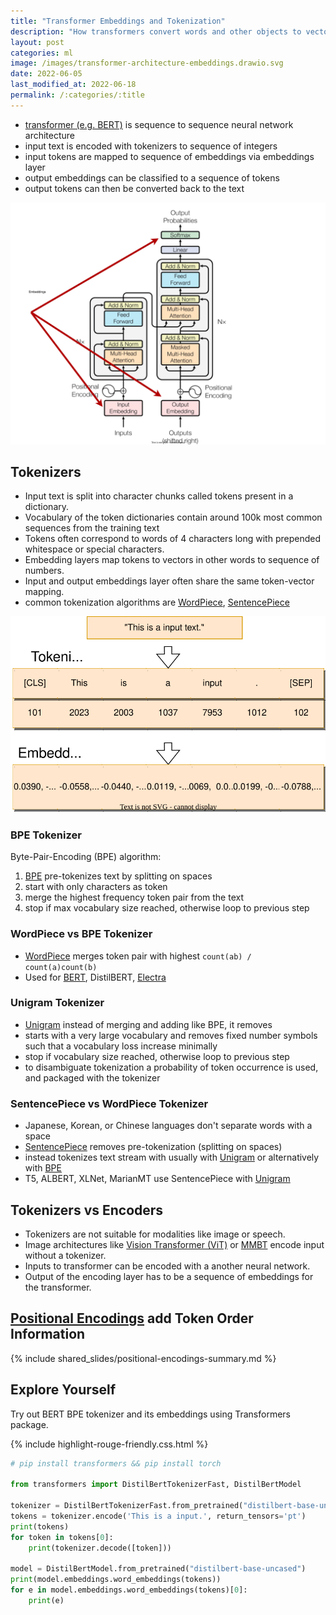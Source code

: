 ```yaml
---
title: "Transformer Embeddings and Tokenization"
description: "How transformers convert words and other objects to vectors and back."
layout: post
categories: ml
image: /images/transformer-architecture-embeddings.drawio.svg
date: 2022-06-05
last_modified_at: 2022-06-18
permalink: /:categories/:title
---
```


- [transformer (e.g. BERT)](/ml/transformers-self-attention-mechanism-simplified) is sequence to sequence neural network architecture
- input text is encoded with tokenizers to sequence of integers
- input tokens are mapped to sequence of embeddings via embeddings layer 
- output embeddings can be classified to a sequence of tokens
- output tokens can then be converted back to the text

![embeddings in transformer architecture](/images/transformer-architecture-embeddings.drawio.svg)


## Tokenizers
- Input text is split into character chunks called tokens present in a dictionary.
- Vocabulary of the token dictionaries contain around 100k most common sequences from the training text
- Tokens often correspond to words of 4 characters long with prepended whitespace or special characters.
- Embedding layers map tokens to vectors in other words to sequence of numbers.
- Input and output embeddings layer often share the same token-vector mapping.
- common tokenization algorithms are [WordPiece](https://static.googleusercontent.com/media/research.google.com/ja//pubs/archive/37842.pdf), [SentencePiece](https://arxiv.org/pdf/1808.06226.pdf)

![tokenization and embedding layer for transformer](/images/transformer-tokenization-and-embeddings.drawio.svg)


### BPE Tokenizer
Byte-Pair-Encoding (BPE) algorithm:
1. [BPE](https://arxiv.org/abs/1508.07909) pre-tokenizes text by splitting on spaces
2. start with only characters as token
3. merge the highest frequency token pair from the text
4. stop if max vocabulary size reached, otherwise loop to previous step


### WordPiece vs BPE Tokenizer
- [WordPiece](https://static.googleusercontent.com/media/research.google.com/ja//pubs/archive/37842.pdf) merges token pair with highest `count(ab) / count(a)count(b)`
- Used for [BERT](/ml/transformers-self-attention-mechanism-simplified), DistilBERT, [Electra](/ml/electra-4x-cheaper-bert-training)


### Unigram Tokenizer
- [Unigram](https://arxiv.org/pdf/1804.10959.pdf) instead of merging and adding like BPE, it removes
- starts with a very large vocabulary and removes fixed number symbols such that a vocabulary loss increase minimally 
- stop if vocabulary size reached, otherwise loop to previous step
- to disambiguate tokenization a probability of token occurrence is used, and packaged with the tokenizer


### SentencePiece vs WordPiece Tokenizer
- Japanese, Korean, or Chinese languages don't separate words with a space
- [SentencePiece](https://arxiv.org/pdf/1808.06226.pdf) removes pre-tokenization (splitting on spaces)
- instead tokenizes text stream with usually with [Unigram](#unigram-tokenizer) or alternatively with [BPE](#bpe-tokenizer)
- T5, ALBERT, XLNet, MarianMT use SentencePiece with [Unigram](#unigram-tokenizer)


## Tokenizers vs Encoders 
- Tokenizers are not suitable for modalities like image or speech.
- Image architectures like [Vision Transformer (ViT)](https://arxiv.org/pdf/1909.02950.pdf) or [MMBT](/ml/Multimodal-Image-Text-Classification#facebooks-mmbt-model) encode input without a tokenizer.
- Inputs to transformer can be encoded with a another neural network.
- Output of the encoding layer has to be a sequence of embeddings for the transformer.


## [Positional Encodings](/ml/transformer-positional-embeddings-and-encodings) add Token Order Information

{% include shared_slides/positional-encodings-summary.md %}


## Explore Yourself
Try out BERT BPE tokenizer and its embeddings using Transformers package.

{% include highlight-rouge-friendly.css.html %}

```python
# pip install transformers && pip install torch

from transformers import DistilBertTokenizerFast, DistilBertModel

tokenizer = DistilBertTokenizerFast.from_pretrained("distilbert-base-uncased")
tokens = tokenizer.encode('This is a input.', return_tensors='pt')
print(tokens)
for token in tokens[0]:
    print(tokenizer.decode([token]))

model = DistilBertModel.from_pretrained("distilbert-base-uncased")
print(model.embeddings.word_embeddings(tokens))
for e in model.embeddings.word_embeddings(tokens)[0]:
    print(e)
```